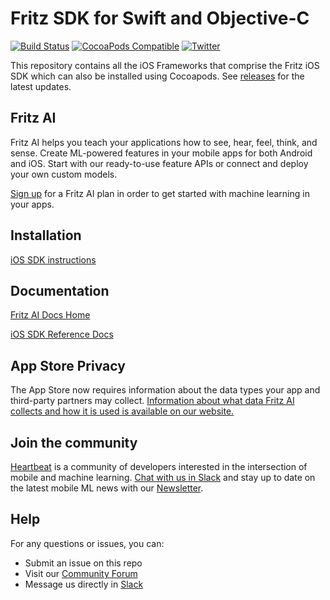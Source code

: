 Fritz SDK for Swift and Objective-C
===================================

[![Build Status](https://app.bitrise.io/app/dc5257678b56fb7b/status.svg?token=SKEIdD52UbujsZb4wsiCwQ&branch=master)](https://app.bitrise.io/app/dc5257678b56fb7b)
[![CocoaPods Compatible](https://img.shields.io/cocoapods/v/Fritz.svg)](https://img.shields.io/cocoapods/v/Fritz.svg)
[![Twitter](https://img.shields.io/badge/twitter-@fritzlabs-blue.svg?style=flat)](http://twitter.com/fritzlabs)

This repository contains all the iOS Frameworks that comprise the Fritz iOS SDK which can also be installed using Cocoapods. See [releases](https://github.com/fritzlabs/swift-framework/releases) for the latest updates.

## Fritz AI

Fritz AI helps you teach your applications how to see, hear, feel, think, and sense. Create ML-powered features in your mobile apps for both Android and iOS. Start with our ready-to-use feature APIs or connect and deploy your own custom models.

[Sign up](https://www.fritz.ai/pricing/?utm_source=github&utm_campaign=swift-framework) for a Fritz AI plan in order to get started with machine learning in your apps.

## Installation

[iOS SDK instructions](https://docs.fritz.ai/develop/overview/?utm_source=github&utm_campaign=swift-framework/#ios)

## Documentation

[Fritz AI Docs Home](https://docs.fritz.ai/?utm_source=github&utm_campaign=swift-framework)

[iOS SDK Reference Docs](https://api-reference.fritz.ai/iOS/latest/index.html?utm_source=github&utm_campaign=swift-framework)

## App Store Privacy
The App Store now requires information about the data types your app and third-party partners may collect. [Information about what data Fritz AI collects and how it is used is available on our website.](https://www.fritz.ai/app-store-privacy.html)

## Join the community
[Heartbeat](https://heartbeat.fritz.ai/?utm_source=github&utm_campaign=swift-framework) is a community of developers interested in the intersection of mobile and machine learning. [Chat with us in Slack](https://www.fritz.ai/slack?utm_source=github&utm_campaign=swift-framework) and stay up to date on the latest mobile ML news with our [Newsletter](https://www.fritz.ai/newsletter?utm_source=github&utm_campaign=swift-framework).

## Help
For any questions or issues, you can:
- Submit an issue on this repo
- Visit our [Community Forum](https://support.fritz.ai/?utm_source=github&utm_campaign=swift-framework)
- Message us directly in [Slack](https://www.fritz.ai/slack?utm_source=github&utm_campaign=swift-framework)
